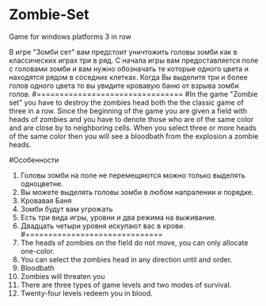 # Zombie-Set
Game for windows platforms 3 in row 

В игре "Зомби сет" вам предстоит уничтожить головы зомби как в классических играх три в ряд. С начала игры вам предоставляется поле с головами зомби и вам нужно обозначать те которые одного цвета и находятся рядом в соседних клетках. Когда Вы выделите три и более голов одного цвета то вы увидите кровавую баню от взрыва зомби голов.
#================================
#In the game "Zombie set" you have to destroy the zombies head both the the classic game of three in a row. Since the beginning of the game you are given a field with heads of zombies and you have to denote those who are of the same color and are close by to neighboring cells. When you select three or more heads of the same color then you will see a bloodbath from the explosion a zombie heads.

#Особенности
1. Головы зомби на поле не перемещяются можно только выделять одноцветне.
2. Вы можете выделять головы зомби в любом напралении и порядке.
3. Кровавая Баня
4. Зомби будут вам угрожать 
5.  Есть три вида игры, уровни и два режима на выживание.
6. Двадцать четыри уровня искупают вас в крови.
#==============================
1. The heads of zombies on the field do not move, you can only allocate one-color.
2. You can select the zombies head in any direction until and order.
3. Bloodbath
4. Zombies will threaten you
5. There are three types of game levels and two modes of survival.
6. Twenty-four levels redeem you in blood.

